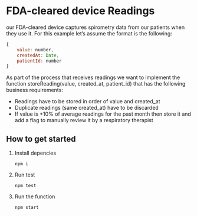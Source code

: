 # FDA-cleared device Readings

our FDA-cleared device captures spirometry data from our patients when they use it. For this example let’s assume the format is the following:

```js
{
	value: number,
	createdAt: Date,
	patientId: number
}
```

As part of the process that receives readings we want to implement the function storeReading(value, created_at, patient_id) that has the following business requirements:

- Readings have to be stored in order of value and created_at
- Duplicate readings (same created_at) have to be discarded
- If value is +10% of average readings for the past month then store it and add a flag to manually review it by a respiratory therapist

## How to get started

1. Install depencies
    ```
    npm i
    ```
2. Run test
    ```
    npm test
    ```
3. Run the function
    ```
    npm start
    ```